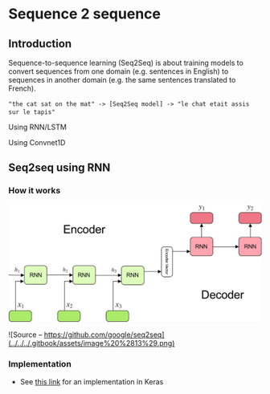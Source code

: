 # Sequence 2 sequence

## Introduction

Sequence-to-sequence learning \(Seq2Seq\) is about training models to convert sequences from one domain \(e.g. sentences in English\) to sequences in another domain \(e.g. the same sentences translated to French\).

```text
"the cat sat on the mat" -> [Seq2Seq model] -> "le chat etait assis sur le tapis"
```

Using RNN/LSTM

Using Convnet1D

## Seq2seq using RNN

### How it works



![](../../../.gitbook/assets/image%20%2814%29.png)







![Source &#x2013; https://github.com/google/seq2seq](../../../.gitbook/assets/image%20%2813%29.png)





### Implementation

* See [this link](https://blog.keras.io/a-ten-minute-introduction-to-sequence-to-sequence-learning-in-keras.html) for an implementation in Keras





